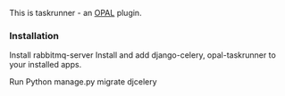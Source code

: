 This is taskrunner - an [OPAL](https://github.com/openhealthcare/opal) plugin.


### Installation

Install rabbitmq-server
Install and add django-celery, opal-taskrunner to your installed apps.

Run Python manage.py migrate djcelery
